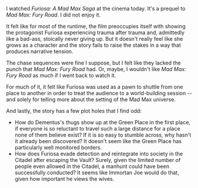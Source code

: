 I watched _Furiosa: A Mad Max Saga_ at the cinema today. It's a prequel to _Mad Max: Fury Road_. I did not enjoy it.

It felt like for most of the runtime, the film preoccupies itself with showing the protagonist Furiosa experiencing trauma after trauma and, admittedly like a bad-ass, stoically never giving up. But it doesn't really feel like she grows as a character and the story fails to raise the stakes in a way that produces narrative tension.

The chase sequences were fine I suppose, but I felt like they lacked the punch that _Mad Max: Fury Road_ had. Or, maybe, I wouldn't like _Mad Max: Fury Road_ as much if I went back to watch it.

For much of it, it felt like Furiosa was used as a pawn to shuttle from one place to another in order to treat the audience to a world-building session -- and solely for telling more about the setting of the Mad Max universe.

And lastly, the story has a few plot holes that I find odd:
- How do Dementus's thugs show up at the Green Place in the first place, if everyone is so reluctant to travel such a large distance for a place none of them believe exist? If it is so easy to stumble across, why hasn't it already been discovered? It doesn't seem like the Green Place has particularly well monitored borders.
- How does Furiosa evade detection and reintegrate into society in the Citadel after escaping the Vault? Surely, given the limited number of people even allowed in the Citadel, a manhunt could have been successfully conducted? It seems like Immortan Joe would do that, given how important he views the wives.
